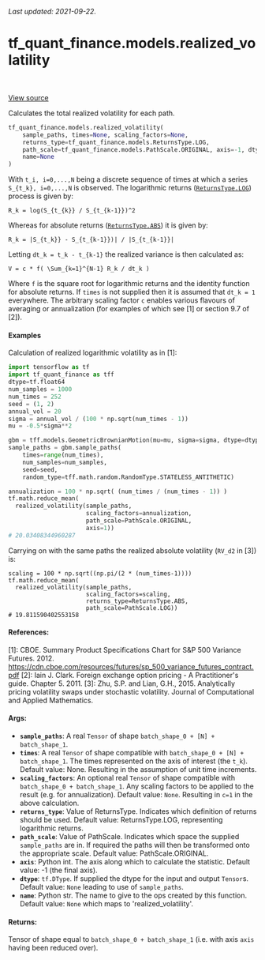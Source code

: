 <!--
This file is generated by a tool. Do not edit directly.
For open-source contributions the docs will be updated automatically.
-->

*Last updated: 2021-09-22.*

<div itemscope itemtype="http://developers.google.com/ReferenceObject">
<meta itemprop="name" content="tf_quant_finance.models.realized_volatility" />
<meta itemprop="path" content="Stable" />
</div>

# tf_quant_finance.models.realized_volatility

<!-- Insert buttons and diff -->

<table class="tfo-notebook-buttons tfo-api" align="left">
</table>

<a target="_blank" href="https://github.com/google/tf-quant-finance/blob/master/tf_quant_finance/models/realized_volatility.py">View source</a>



Calculates the total realized volatility for each path.

```python
tf_quant_finance.models.realized_volatility(
    sample_paths, times=None, scaling_factors=None,
    returns_type=tf_quant_finance.models.ReturnsType.LOG,
    path_scale=tf_quant_finance.models.PathScale.ORIGINAL, axis=-1, dtype=None,
    name=None
)
```



<!-- Placeholder for "Used in" -->

With `t_i, i=0,...,N` being a discrete sequence of times at which a series
`S_{t_k}, i=0,...,N` is observed. The logarithmic returns (<a href="../../tf_quant_finance/models/ReturnsType.md#LOG"><code>ReturnsType.LOG</code></a>)
process is given by:

```
R_k = log(S_{t_{k}} / S_{t_{k-1}})^2
```

Whereas for absolute returns (<a href="../../tf_quant_finance/models/ReturnsType.md#ABS"><code>ReturnsType.ABS</code></a>) it is given by:

```
R_k = |S_{t_k}} - S_{t_{k-1}})| / |S_{t_{k-1}}|
```

Letting `dt_k = t_k - t_{k-1}` the realized variance is then calculated as:

```
V = c * f( \Sum_{k=1}^{N-1} R_k / dt_k )
```

Where `f` is the square root for logarithmic returns and the identity function
for absolute returns. If `times` is not supplied then it is assumed that
`dt_k = 1` everywhere. The arbitrary scaling factor `c` enables various
flavours of averaging or annualization (for examples of which see [1] or
section 9.7 of [2]).

#### Examples

Calculation of realized logarithmic volatility as in [1]:

```python
import tensorflow as tf
import tf_quant_finance as tff
dtype=tf.float64
num_samples = 1000
num_times = 252
seed = (1, 2)
annual_vol = 20
sigma = annual_vol / (100 * np.sqrt(num_times - 1))
mu = -0.5*sigma**2

gbm = tff.models.GeometricBrownianMotion(mu=mu, sigma=sigma, dtype=dtype)
sample_paths = gbm.sample_paths(
    times=range(num_times),
    num_samples=num_samples,
    seed=seed,
    random_type=tff.math.random.RandomType.STATELESS_ANTITHETIC)

annualization = 100 * np.sqrt( (num_times / (num_times - 1)) )
tf.math.reduce_mean(
  realized_volatility(sample_paths,
                      scaling_factors=annualization,
                      path_scale=PathScale.ORIGINAL,
                      axis=1))
# 20.03408344960287
```

Carrying on with the same paths the realized absolute volatility (`RV_d2` in
[3]) is:

```
scaling = 100 * np.sqrt((np.pi/(2 * (num_times-1))))
tf.math.reduce_mean(
  realized_volatility(sample_paths,
                      scaling_factors=scaling,
                      returns_type=ReturnsType.ABS,
                      path_scale=PathScale.LOG))
# 19.811590402553158
```

#### References:
[1]: CBOE. Summary Product Specifications Chart for S&P 500 Variance Futures.
2012.
https://cdn.cboe.com/resources/futures/sp_500_variance_futures_contract.pdf
[2]: Iain J. Clark. Foreign exchange option pricing - A Practitioner's
guide. Chapter 5. 2011.
[3]: Zhu, S.P. and Lian, G.H., 2015. Analytically pricing volatility swaps
under stochastic volatility. Journal of Computational and Applied Mathematics.

#### Args:


* <b>`sample_paths`</b>: A real `Tensor` of shape
  `batch_shape_0 + [N] + batch_shape_1`.
* <b>`times`</b>: A real `Tensor` of shape compatible with `batch_shape_0 + [N] +
  batch_shape_1`. The times represented on the axis of interest (the `t_k`).
  Default value: None. Resulting in the assumption of unit time increments.
* <b>`scaling_factors`</b>: An optional real `Tensor` of shape compatible with
  `batch_shape_0 + batch_shape_1`. Any scaling factors to be applied to the
  result (e.g. for annualization).
  Default value: `None`. Resulting in `c=1` in the above calculation.
* <b>`returns_type`</b>: Value of ReturnsType. Indicates which definition of returns
  should be used.
  Default value: ReturnsType.LOG, representing logarithmic returns.
* <b>`path_scale`</b>: Value of PathScale. Indicates which space the supplied
  `sample_paths` are in. If required the paths will then be transformed onto
  the appropriate scale.
  Default value: PathScale.ORIGINAL.
* <b>`axis`</b>: Python int. The axis along which to calculate the statistic.
  Default value: -1 (the final axis).
* <b>`dtype`</b>: `tf.DType`. If supplied the dtype for the input and output `Tensor`s.
  Default value: `None` leading to use of `sample_paths`.
* <b>`name`</b>: Python str. The name to give to the ops created by this function.
  Default value: `None` which maps to 'realized_volatility'.


#### Returns:

Tensor of shape equal to `batch_shape_0 + batch_shape_1` (i.e. with axis
  `axis` having been reduced over).
